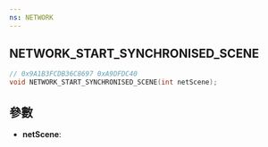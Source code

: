 ```yaml
---
ns: NETWORK
---
```

## NETWORK_START_SYNCHRONISED_SCENE

```c
// 0x9A1B3FCDB36C8697 0xA9DFDC40
void NETWORK_START_SYNCHRONISED_SCENE(int netScene);
```


## 參數
* **netScene**: 

